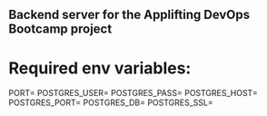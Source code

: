 ## Backend server for the Applifting DevOps Bootcamp project

# Required env variables:

PORT=
POSTGRES_USER=
POSTGRES_PASS=
POSTGRES_HOST=
POSTGRES_PORT=
POSTGRES_DB=
POSTGRES_SSL=
